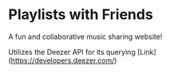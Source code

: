 # Playlists with Friends
A fun and collaborative music sharing website!

Utilizes the Deezer API for its querying 
[Link] (https://developers.deezer.com/)